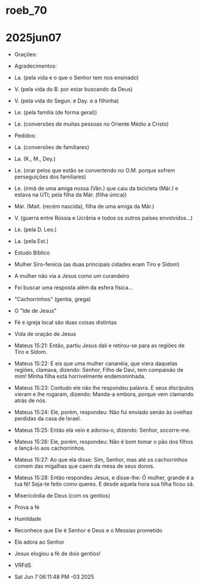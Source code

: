 # roeb_70
# 2025jun07

- Orações:

- Agradecimentos:
- La. (pela vida e o que o Senhor tem nos ensinado)
- V. (pela vida do B. por estar buscando da Deus)
- V. (pela vida do Segun. e Day. e a filhinha)
- Le. (pela família (de forma geral))
- Le. (conversões de muitas pessoas no Oriente Médio a Cristo)

- Pedidos:
- La. (conversões de familiares)
- La. (K., M., Dey.)
- Le. (orar pelos que estão se convertendo no O.M. porque sofrem
  perseguições dos familiares)
- Le. (irmã de uma amiga nossa (Vân.) que caiu da bicicleta (Már.) e
  estava na UTI; pela filha da Már. (filha única))
- Már. (Mait. (recém nascida), filha de uma amiga da Már.)
- V. (guerra entre Rússia e Ucrânia e todos os outros países
  envolvidos...)
- Le. (pela D. Leo.)
- La. (pela Est.)

- Estudo Bíblico

- Mulher Síro-fenícia (as duas principais cidades eram Tiro e Sidom)
- A mulher não via a Jesus como um curandeiro
- Foi buscar uma resposta além da esfera física...
- "Cachorrinhos" (gentia, grega) 
- O "Ide de Jesus"
- Fé e igreja local são duas coisas distintas
- Vida de oração de Jesus

- Mateus 15:21: Então, partiu Jesus dali e retirou-se para as regiões de Tiro e Sidom.
- Mateus 15:22: E eis que uma mulher cananéia, que viera daquelas regiões, clamava, dizendo: Senhor, Filho de Davi, tem compaixão de mim! Minha filha está horrivelmente endemoninhada.
- Mateus 15:23: Contudo ele não lhe respondeu palavra. E seus discípulos vieram e lhe rogaram, dizendo: Manda-a embora, porque vem clamando atrás de nós.
- Mateus 15:24: Ele, porém, respondeu: Não fui enviado senão às ovelhas perdidas da casa de Israel.
- Mateus 15:25: Então ela veio e adorou-o, dizendo: Senhor, socorre-me.
- Mateus 15:26: Ele, porém, respondeu: Não é bom tomar o pão dos filhos e lançá-lo aos cachorrinhos.
- Mateus 15:27: Ao que ela disse: Sim, Senhor, mas até os cachorrinhos comem das migalhas que caem da mesa de seus donos.
- Mateus 15:28: Então respondeu Jesus, e disse-lhe: Ó mulher, grande é a tua fé! Seja-te feito como queres. E desde aquela hora sua filha ficou sã.

- Misericórdia de Deus (com os gentios)
- Prova a fé
- Humildade
- Reconhece que Ele é Senhor e Deus e o Messias prometido
- Ela adora ao Senhor
- Jesus elogiou a fé de dois gentios!

- VRFdS
- Sat Jun  7 06:11:48 PM -03 2025
 
